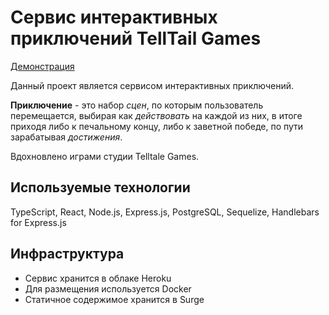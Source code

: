 # Сервис интерактивных приключений TellTail Games
[Демонстрация](https://adventures-telltail.herokuapp.com/)

Данный проект является сервисом интерактивных приключений.

**Приключение** - это набор *сцен*, по которым пользователь перемещается, выбирая как *действовать* на каждой из них,
в итоге приходя либо к печальному концу, либо к заветной победе, по пути зарабатывая *достижения*. 

Вдохновлено играми студии Telltale Games. 

## Используемые технологии

TypeScript, React, Node.js, Express.js, PostgreSQL, Sequelize, Handlebars for Express.js

## Инфраструктура

- Сервис хранится в облаке Heroku
- Для размещения используется Docker
- Статичное содержимое хранится в Surge
